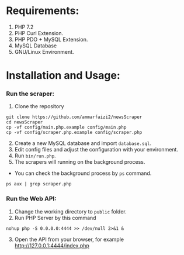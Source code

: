 # Requirements:
1. PHP 7.2
2. PHP Curl Extension.
3. PHP PDO + MySQL Extension.
4. MySQL Database
5. GNU/Linux Environment.

# Installation and Usage:

### Run the scraper:
1. Clone the repository
```shell
git clone https://github.com/ammarfaizi2/newsScraper
cd newsScraper
cp -vf config/main.php.example config/main.php
cp -vf config/scraper.php.example config/scraper.php
```
2. Create a new MySQL database and import `database.sql`.
3. Edit config files and adjust the configuration with your environment.
4. Run `bin/run.php`.
5. The scrapers will running on the background process.
- You can check the background process by `ps` command.
```shell
ps aux | grep scraper.php
```

### Run the Web API:
1. Change the working directory to `public` folder.
2. Run PHP Server by this command
```shell
nohup php -S 0.0.0.0:4444 >> /dev/null 2>&1 &
```
3. Open the API from your browser, for example http://127.0.0.1:4444/index.php